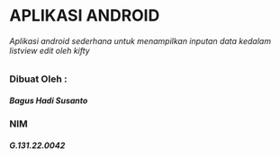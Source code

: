 # APLIKASI ANDROID
###### Aplikasi android sederhana untuk menampilkan inputan data kedalam listview edit oleh kifty

### Dibuat Oleh :
##### Bagus Hadi Susanto
### NIM
##### G.131.22.0042